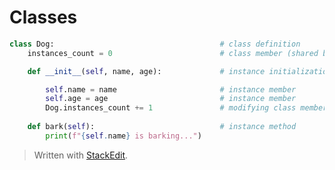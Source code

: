 # Classes
```python
class Dog:                                     # class definition
    instances_count = 0                        # class member (shared by all instances)

    def __init__(self, name, age):             # instance initialization method (not a constructor)

        self.name = name                       # instance member
        self.age = age                         # instance member
        Dog.instances_count += 1               # modifying class member
    
    def bark(self):                            # instance method
        print(f"{self.name} is barking...")
```

> Written with [StackEdit](https://stackedit.io/).
<!--stackedit_data:
eyJoaXN0b3J5IjpbLTE1NjYyMTg4NTMsNzE2NDQzMTczXX0=
-->